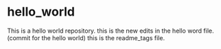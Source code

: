 # hello_world
This is a hello world repository.
this is the new edits in the hello word file.(commit for the hello world)
this is the readme_tags file.
